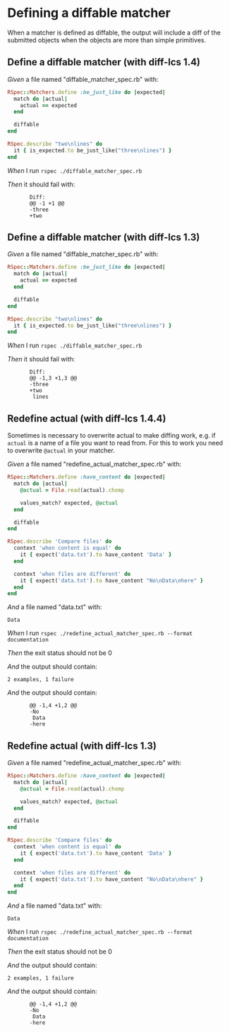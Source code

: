 # Defining a diffable matcher

When a matcher is defined as diffable, the output will include a diff of the submitted objects when the objects are more than simple primitives.

## Define a diffable matcher (with diff-lcs 1.4)

_Given_ a file named "diffable_matcher_spec.rb" with:

```ruby
RSpec::Matchers.define :be_just_like do |expected|
  match do |actual|
    actual == expected
  end

  diffable
end

RSpec.describe "two\nlines" do
  it { is_expected.to be_just_like("three\nlines") }
end
```

_When_ I run `rspec ./diffable_matcher_spec.rb`

_Then_ it should fail with:

```
       Diff:
       @@ -1 +1 @@
       -three
       +two
```

## Define a diffable matcher (with diff-lcs 1.3)

_Given_ a file named "diffable_matcher_spec.rb" with:

```ruby
RSpec::Matchers.define :be_just_like do |expected|
  match do |actual|
    actual == expected
  end

  diffable
end

RSpec.describe "two\nlines" do
  it { is_expected.to be_just_like("three\nlines") }
end
```

_When_ I run `rspec ./diffable_matcher_spec.rb`

_Then_ it should fail with:

```
       Diff:
       @@ -1,3 +1,3 @@
       -three
       +two
        lines
```

## Redefine actual (with diff-lcs 1.4.4)

Sometimes is necessary to overwrite actual to make diffing work, e.g. if `actual` is a name of a file you want to read from. For this to work you need to overwrite `@actual` in your matcher.

_Given_ a file named "redefine_actual_matcher_spec.rb" with:

```ruby
RSpec::Matchers.define :have_content do |expected|
  match do |actual|
    @actual = File.read(actual).chomp

    values_match? expected, @actual
  end

  diffable
end

RSpec.describe 'Compare files' do
  context 'when content is equal' do
    it { expect('data.txt').to have_content 'Data' }
  end

  context 'when files are different' do
    it { expect('data.txt').to have_content "No\nData\nhere" }
  end
end
```

_And_ a file named "data.txt" with:

```
Data
```

_When_ I run `rspec ./redefine_actual_matcher_spec.rb --format documentation`

_Then_ the exit status should not be 0

_And_ the output should contain:

```
2 examples, 1 failure
```

_And_ the output should contain:

```
       @@ -1,4 +1,2 @@
       -No
        Data
       -here
```

## Redefine actual (with diff-lcs 1.3)

_Given_ a file named "redefine_actual_matcher_spec.rb" with:

```ruby
RSpec::Matchers.define :have_content do |expected|
  match do |actual|
    @actual = File.read(actual).chomp

    values_match? expected, @actual
  end

  diffable
end

RSpec.describe 'Compare files' do
  context 'when content is equal' do
    it { expect('data.txt').to have_content 'Data' }
  end

  context 'when files are different' do
    it { expect('data.txt').to have_content "No\nData\nhere" }
  end
end
```

_And_ a file named "data.txt" with:

```
Data
```

_When_ I run `rspec ./redefine_actual_matcher_spec.rb --format documentation`

_Then_ the exit status should not be 0

_And_ the output should contain:

```
2 examples, 1 failure
```

_And_ the output should contain:

```
       @@ -1,4 +1,2 @@
       -No
        Data
       -here
```

